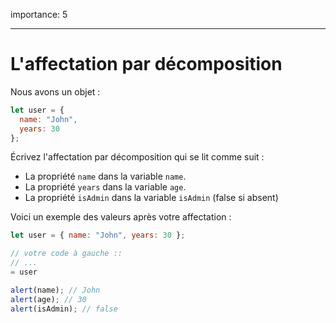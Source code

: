 importance: 5

---

# L'affectation par décomposition

Nous avons un objet :

```js
let user = {
  name: "John",
  years: 30
};
```

Écrivez l'affectation par décomposition qui se lit comme suit :

- La propriété `name` dans la variable `name`.
- La propriété `years` dans la variable `age`.
- La propriété `isAdmin` dans la variable `isAdmin` (false si absent)

Voici un exemple des valeurs après votre affectation :

```js
let user = { name: "John", years: 30 };

// votre code à gauche ::
// ...
= user

alert(name); // John
alert(age); // 30
alert(isAdmin); // false
```
